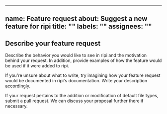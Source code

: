 <!-- /*************************
 *  Copyright (c) xTekC.      *
 *  Licensed under MPL-2.0.   *
 *  See LICENSE for details.  *
 *                            *
 ******************************/ -->

---
name: Feature request
about: Suggest a new feature for ripi
title: ""
labels: ""
assignees: ""
---

## Describe your feature request

Describe the behavior you would like to see in ripi and the motivation behind your request. 
In addition, provide examples of how the feature would be used if it were added to ripi.

If you're unsure about what to write, try imagining how your feature request would be documented in ripi's documentation. Write your description accordingly.

If your request pertains to the addition or modification of default file types, submit a pull request. We can discuss your proposal further there if necessary.
